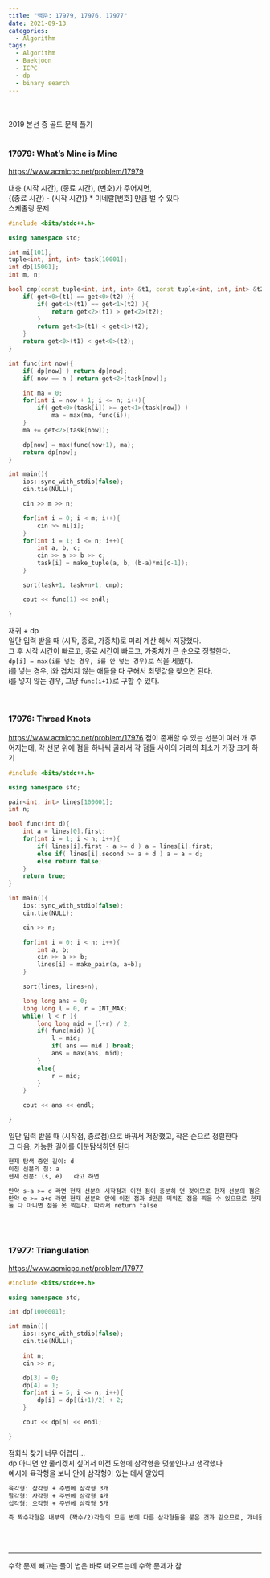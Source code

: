 ```yaml
---
title: "백준: 17979, 17976, 17977"
date: 2021-09-13
categories:
  - Algorithm
tags:
  - Algorithm
  - Baekjoon
  - ICPC
  - dp
  - binary search
---
```


<br></br>
2019 본선 중 골드 문제 풀기
<br></br>

### 17979: What’s Mine is Mine
https://www.acmicpc.net/problem/17979

대충 (시작 시간), (종료 시간), (번호)가 주어지면,  
{(종료 시간) - (시작 시간)} \* 미네랄[번호] 만큼 벌 수 있다  
스케줄링 문제
```cpp
#include <bits/stdc++.h>

using namespace std;

int mi[101];
tuple<int, int, int> task[10001];
int dp[15001];
int m, n;

bool cmp(const tuple<int, int, int> &t1, const tuple<int, int, int> &t2){
    if( get<0>(t1) == get<0>(t2) ){
        if( get<1>(t1) == get<1>(t2) ){
            return get<2>(t1) > get<2>(t2);
        }
        return get<1>(t1) < get<1>(t2);
    }
    return get<0>(t1) < get<0>(t2);
}

int func(int now){
    if( dp[now] ) return dp[now];
    if( now == n ) return get<2>(task[now]);

    int ma = 0;
    for(int i = now + 1; i <= n; i++){
        if( get<0>(task[i]) >= get<1>(task[now]) )
            ma = max(ma, func(i));
    }
    ma += get<2>(task[now]);

    dp[now] = max(func(now+1), ma);
    return dp[now];
}

int main(){
    ios::sync_with_stdio(false);
    cin.tie(NULL);

    cin >> m >> n;

    for(int i = 0; i < m; i++){
        cin >> mi[i];
    }
    for(int i = 1; i <= n; i++){
        int a, b, c;
        cin >> a >> b >> c;
        task[i] = make_tuple(a, b, (b-a)*mi[c-1]);
    }

    sort(task+1, task+n+1, cmp);

    cout << func(1) << endl;

}
```
재귀 + dp  
일단 입력 받을 때 (시작, 종료, 가중치)로 미리 계산 해서 저장했다.  
그 후 시작 시간이 빠르고, 종료 시간이 빠르고, 가중치가 큰 순으로 정렬한다.  
`dp[i] = max(i를 넣는 경우, i를 안 넣는 경우)`로 식을 세웠다.  
i를 넣는 경우, i와 겹치지 않는 애들을 다 구해서 최댓값을 찾으면 된다.  
i를 넣지 않는 경우, 그냥 `func(i+1)`로 구할 수 있다.  
<br></br>

### 17976: Thread Knots
https://www.acmicpc.net/problem/17976
점이 존재할 수 있는 선분이 여러 개 주어지는데, 각 선분 위에 점을 하나씩 골라서 각 점들 사이의 거리의 최소가 가장 크게 하기
```cpp
#include <bits/stdc++.h>

using namespace std;

pair<int, int> lines[100001];
int n;

bool func(int d){
    int a = lines[0].first;
    for(int i = 1; i < n; i++){
        if( lines[i].first - a >= d ) a = lines[i].first;
        else if( lines[i].second >= a + d ) a = a + d;
        else return false;
    }
    return true;
}

int main(){
    ios::sync_with_stdio(false);
    cin.tie(NULL);

    cin >> n;

    for(int i = 0; i < n; i++){
        int a, b;
        cin >> a >> b;
        lines[i] = make_pair(a, a+b);
    }

    sort(lines, lines+n);

    long long ans = 0;
    long long l = 0, r = INT_MAX;
    while( l < r ){
        long long mid = (l+r) / 2;
        if( func(mid) ){
            l = mid;
            if( ans == mid ) break;
            ans = max(ans, mid);
        }
        else{
            r = mid;
        }
    }

    cout << ans << endl;

}
```
일단 입력 받을 때 (시작점, 종료점)으로 바꿔서 저장했고, 작은 순으로 정렬한다  
그 다음, 가능한 길이를 이분탐색하면 된다  
```md
현재 탐색 중인 길이: d
이전 선분의 점: a
현재 선분: (s, e)   라고 하면

만약 s-a >= d 라면 현재 선분의 시작점과 이전 점이 충분히 먼 것이므로 현재 선분의 점은 s로 고정
만약 e >= a+d 라면 현재 선분의 안에 이전 점과 d만큼 띄워진 점을 찍을 수 있으므로 현재 선분의 점은 a+d로 고정
둘 다 아니면 점을 못 찍는다. 따라서 return false
```
<br></br>

### 17977: Triangulation
https://www.acmicpc.net/problem/17977
```cpp
#include <bits/stdc++.h>

using namespace std;

int dp[1000001];

int main(){
    ios::sync_with_stdio(false);
    cin.tie(NULL);

    int n;
    cin >> n;

    dp[3] = 0;
    dp[4] = 1;
    for(int i = 5; i <= n; i++){
        dp[i] = dp[(i+1)/2] + 2;
    }

    cout << dp[n] << endl;

}
```
점화식 찾기 너무 어렵다...  
dp 아니면 안 풀리겠지 싶어서 이전 도형에 삼각형을 덧붙인다고 생각했다  
예시에 육각형을 보니 안에 삼각형이 있는 데서 알았다
```md
육각형: 삼각형 + 주변에 삼각형 3개
팔각형: 사각형 + 주변에 삼각형 4개
십각형: 오각형 + 주변에 삼각형 5개

즉 짝수각형은 내부의 (짝수/2)각형의 모든 변에 다른 삼각형들을 붙은 것과 같으므로, 걔네들의 거리가 더해지니 +2 해야 한다
```
<br></br>

---
수학 문제 빼고는 풀이 법은 바로 떠오르는데 수학 문제가 참
<br></br>
